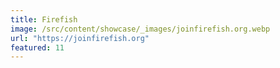 ```yaml
---
title: Firefish
image: /src/content/showcase/_images/joinfirefish.org.webp
url: "https://joinfirefish.org"
featured: 11
---
```

